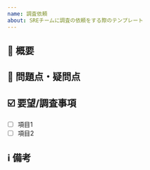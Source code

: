 ```yaml
---
name: 調査依頼
about: SREチームに調査の依頼をする際のテンプレート
---
```


## :bookmark: 概要



## :thinking: 問題点・疑問点



## :ballot_box_with_check: 要望/調査事項

- [ ] 項目1
- [ ] 項目2

## :information_source: 備考


